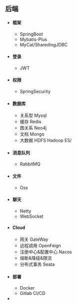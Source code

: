 ## 后端

- #### 框架  

  - SpringBoot
  - Mybatis-Plus
  - MyCat/SharedingJDBC

- #### 登录

  - JWT

- #### 权限

  - SpringSecurity

- #### 数据库

  - 关系型   Mysql
  - 缓存  Redis
  - 图关系  Neo4j
  - 文档   Mongo
  - 大数据   HDFS   Hadoop    ES/

- #### 消息队列

  - RabbitMQ

- #### 文件

  - Oss

- #### 聊天

  - Netty
  - WebSocket

- #### Cloud

  - 网关	GateWay
  - 远程调用   OpenFeign
  - 注册中心&配置中心   Nacos
  - 熔断&降级&限流   
  - 分布式事务   Seata

- #### 部署

  - Docker
  - Gitlab CI/CD

- 

